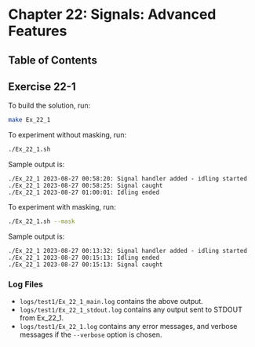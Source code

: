 # Chapter 22: Signals: Advanced Features

## Table of Contents

## Exercise 22-1

To build the solution, run:
```bash
make Ex_22_1
```

To experiment without masking, run:
```bash
./Ex_22_1.sh
```

Sample output is:
```
./Ex_22_1 2023-08-27 00:58:20: Signal handler added - idling started
./Ex_22_1 2023-08-27 00:58:25: Signal caught
./Ex_22_1 2023-08-27 01:00:01: Idling ended
```

To experiment with masking, run:
```bash
./Ex_22_1.sh --mask
```

Sample output is:
```
./Ex_22_1 2023-08-27 00:13:32: Signal handler added - idling started
./Ex_22_1 2023-08-27 00:15:13: Idling ended
./Ex_22_1 2023-08-27 00:15:13: Signal caught
```

### Log Files

* `logs/test1/Ex_22_1_main.log` contains the above output.
* `logs/test1/Ex_22_1_stdout.log` contains any output sent to STDOUT from Ex_22_1.
* `logs/test1/Ex_22_1.log` contains any error messages, and verbose messages if the `--verbose` option is chosen.